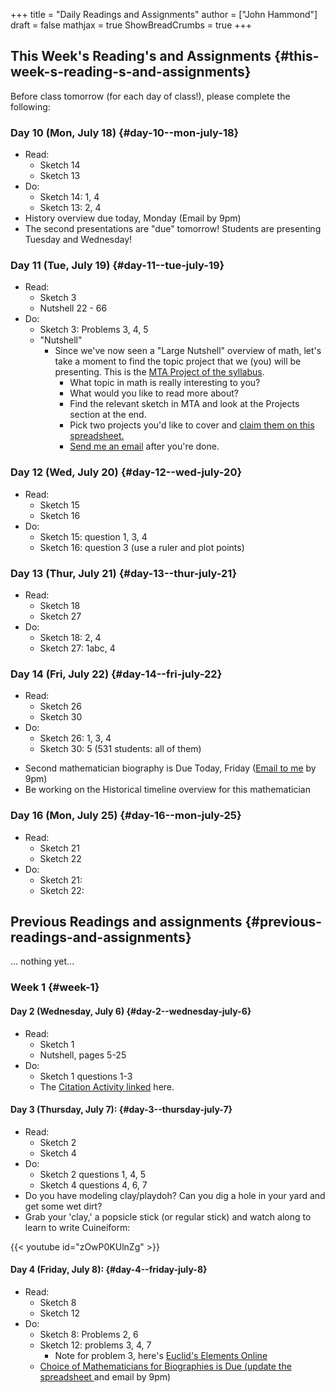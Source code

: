 +++
title = "Daily Readings and Assignments"
author = ["John Hammond"]
draft = false
mathjax = true
ShowBreadCrumbs = true
+++

## This Week's Reading's and Assignments {#this-week-s-reading-s-and-assignments}

Before class tomorrow (for each day of class!), please complete the following:


### Day 10 (Mon, July 18) {#day-10--mon-july-18}

-   Read:
    -   Sketch 14
    -   Sketch 13
-   Do:
    -   Sketch 14: 1, 4
    -   Sketch 13: 2, 4
-   History overview due today, Monday (Email by 9pm)
-   The second presentations are "due" tomorrow! Students are presenting Tuesday and Wednesday!


### Day 11 (Tue, July 19) {#day-11--tue-july-19}

-   Read:
    -   Sketch 3
    -   Nutshell 22 - 66
-   Do:
    -   Sketch 3: Problems 3, 4, 5
    -   "Nutshell"
        -   Since we've now seen a "Large Nutshell" overview of math, let's take a moment to find the topic project that we (you) will be presenting. This is the [MTA Project of the syllabus](https://docs.google.com/document/d/1NT5PZqf7E75kvPy1GXeAJBysQZ-Tx6jBioYrmwxxZXE/edit#bookmark=id.gbn7ed2zceub).
            -   What topic in math is really interesting to you?
            -   What would you like to read more about?
            -   Find the relevant sketch in MTA and look at the Projects section at the end.
            -   Pick two projects you'd like to cover and [claim them on this spreadsheet.](https://docs.google.com/spreadsheets/d/1_vNEo_lcZtNpSvIEpqwQoGFFHdc_HC8CzLUvCFDZM5M/edit?usp=sharing)
            -   [Send me an email](mailto:hammond@math.wichita.edu) after you're done.


### Day 12 (Wed, July 20) {#day-12--wed-july-20}

-   Read:
    -   Sketch 15
    -   Sketch 16
-   Do:
    -   Sketch 15: question 1, 3, 4
    -   Sketch 16: question 3 (use a ruler and plot points)


### Day 13 (Thur, July 21) {#day-13--thur-july-21}

-   Read:
    -   Sketch 18
    -   Sketch 27
-   Do:
    -   Sketch 18: 2, 4
    -   Sketch 27: 1abc, 4


### Day 14 (Fri, July 22) {#day-14--fri-july-22}

-   Read:
    -   Sketch 26
    -   Sketch 30
-   Do:
    -   Sketch 26: 1, 3, 4
    -   Sketch 30: 5  (531 students: all of them)

<!--listend-->

-   Second mathematician biography is Due Today, Friday ([Email to me](mailto:john.hammond@wichita.edu) by 9pm)
-   Be working on the Historical timeline overview for this mathematician


### Day 16 (Mon, July 25) {#day-16--mon-july-25}

-   Read:
    -   Sketch 21
    -   Sketch 22
-   Do:
    -   Sketch 21:
    -   Sketch 22:


## Previous Readings and assignments {#previous-readings-and-assignments}

... nothing yet...


### Week 1 {#week-1}


#### Day 2  (Wednesday, July 6) {#day-2--wednesday-july-6}

-   Read:
    -   Sketch 1
    -   Nutshell, pages 5-25
-   Do:
    -   Sketch 1 questions 1-3
    -   The [Citation Activity linked](https://docs.google.com/document/d/1wVzn8FClW47TPj7Bei7jRBZWQqfugbGq9D8MxBD4wjc/edit?usp=sharing) here.


#### Day 3 (Thursday, July 7): {#day-3--thursday-july-7}

-   Read:
    -   Sketch 2
    -   Sketch 4
-   Do:
    -   Sketch 2 questions 1, 4, 5
    -   Sketch 4 questions 4, 6, 7
-   Do you have modeling clay/playdoh? Can you dig a hole in your yard and get some wet dirt?
-   Grab your 'clay,' a popsicle stick (or regular stick) and watch along to learn to write Cuineiform:

{{< youtube id="zOwP0KUlnZg" >}}


#### Day 4 (Friday, July 8): {#day-4--friday-july-8}

-   Read:
    -   Sketch 8
    -   Sketch 12
-   Do:
    -   Sketch 8: Problems 2, 6
    -   Sketch 12: problems 3, 4, 7
        -   Note for problem 3, here's [Euclid's Elements Online](https://mathcs.clarku.edu/~djoyce/java/elements/bookVI/propVI31.html)
    -   [Choice of Mathematicians for Biographies is Due (update the spreadsheet ](https://drive.google.com/open?id=1HQkCOwVp_W4tD87V-p5_OJWpqOcumyFKdGH2di-lqgk)and email by 9pm)
